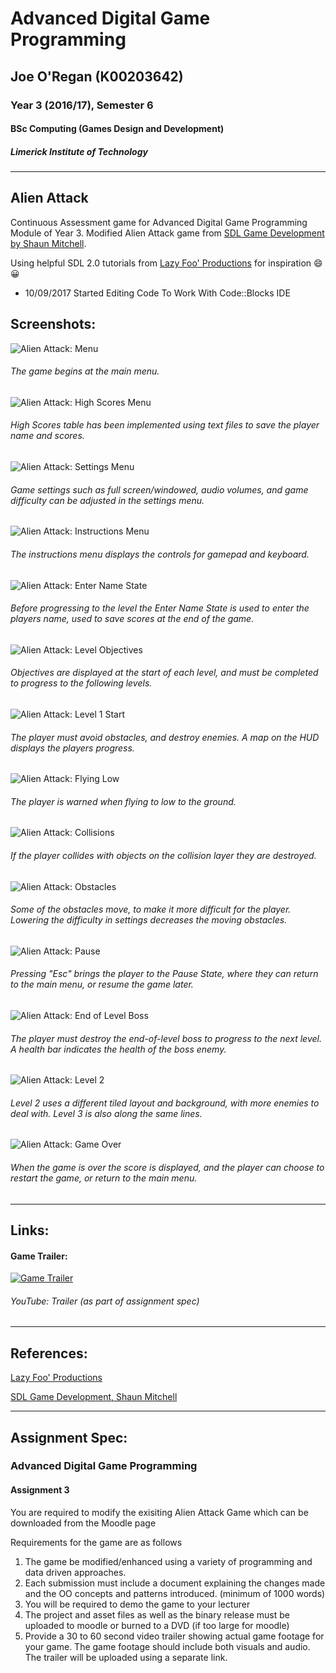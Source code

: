 # Advanced Digital Game Programming
## Joe O'Regan (K00203642)
### Year 3 (2016/17), Semester 6
#### BSc Computing (Games Design and Development)
##### Limerick Institute of Technology

---

## Alien Attack

Continuous Assessment game for Advanced Digital Game Programming Module of Year 3.
Modified Alien Attack game from [SDL Game Development by Shaun Mitchell](https://www.packtpub.com/game-development/sdl-game-development). 

Using helpful SDL 2.0 tutorials from [Lazy Foo' Productions](http://lazyfoo.net/tutorials/SDL/index.php) for inspiration :smile: :grinning:

* 10/09/2017 Started Editing Code To Work With Code::Blocks IDE

## Screenshots:

![Alien Attack: Menu](https://raw.githubusercontent.com/joeaoregan/LIT-Yr3-S6-AdvancedDigitalGameDesign/master/Screenshots/AlienAttack1Menu.jpg "Alien Attack: Menu")
###### The game begins at the main menu.

![Alien Attack: High Scores Menu](https://raw.githubusercontent.com/joeaoregan/LIT-Yr3-S6-AdvancedDigitalGameDesign/master/Screenshots/AlienAttack2HighScores.png "Alien Attack: High Scores Menu")
###### High Scores table has been implemented using text files to save the player name and scores.

![Alien Attack: Settings Menu](https://raw.githubusercontent.com/joeaoregan/LIT-Yr3-S6-AdvancedDigitalGameDesign/master/Screenshots/AlienAttack3Settings.png "Alien Attack: Settings Menu")
###### Game settings such as full screen/windowed, audio volumes, and game difficulty can be adjusted in the settings menu.

![Alien Attack: Instructions Menu](https://raw.githubusercontent.com/joeaoregan/LIT-Yr3-S6-AdvancedDigitalGameDesign/master/Screenshots/AlienAttack4Instructions.jpg "Alien Attack: Instructions Menu")
###### The instructions menu displays the controls for gamepad and keyboard.

![Alien Attack: Enter Name State](https://raw.githubusercontent.com/joeaoregan/LIT-Yr3-S6-AdvancedDigitalGameDesign/master/Screenshots/AlienAttack5EnterName.png "Alien Attack: Enter Name State")
###### Before progressing to the level the Enter Name State is used to enter the players name, used to save scores at the end of the game.

![Alien Attack: Level Objectives](https://raw.githubusercontent.com/joeaoregan/LIT-Yr3-S6-AdvancedDigitalGameDesign/master/Screenshots/AlienAttack6ObjectiveL1.png "Alien Attack: Level Objectives")
###### Objectives are displayed at the start of each level, and must be completed to progress to the following levels.

![Alien Attack: Level 1 Start](https://raw.githubusercontent.com/joeaoregan/LIT-Yr3-S6-AdvancedDigitalGameDesign/master/Screenshots/AlienAttack7StartLevel1.jpg "Alien Attack: Level 1 Start")
###### The player must avoid obstacles, and destroy enemies. A map on the HUD displays the players progress.

![Alien Attack: Flying Low](https://raw.githubusercontent.com/joeaoregan/LIT-Yr3-S6-AdvancedDigitalGameDesign/master/Screenshots/AlienAttack8KeepOffTheGrass1.jpg "Alien Attack: Flying Low")
###### The player is warned when flying to low to the ground.

![Alien Attack: Collisions](https://raw.githubusercontent.com/joeaoregan/LIT-Yr3-S6-AdvancedDigitalGameDesign/master/Screenshots/AlienAttack9KeepOffTheGrass2.jpg "Alien Attack: Collisions")
###### If the player collides with objects on the collision layer they are destroyed.

![Alien Attack: Obstacles](https://raw.githubusercontent.com/joeaoregan/LIT-Yr3-S6-AdvancedDigitalGameDesign/master/Screenshots/AlienAttack10Pounder.jpg "Alien Attack: Obstacles")
###### Some of the obstacles move, to make it more difficult for the player. Lowering the difficulty in settings decreases the moving obstacles.

![Alien Attack: Pause](https://raw.githubusercontent.com/joeaoregan/LIT-Yr3-S6-AdvancedDigitalGameDesign/master/Screenshots/AlienAttack11Pause.jpg "Alien Attack: Pause")
###### Pressing "Esc" brings the player to the Pause State, where they can return to the main menu, or resume the game later.

![Alien Attack: End of Level Boss](https://raw.githubusercontent.com/joeaoregan/LIT-Yr3-S6-AdvancedDigitalGameDesign/master/Screenshots/AlienAttack12EOLBoss.jpg "Alien Attack: End of Level Boss")
###### The player must destroy the end-of-level boss to progress to the next level. A health bar indicates the health of the boss enemy.

![Alien Attack: Level 2](https://raw.githubusercontent.com/joeaoregan/LIT-Yr3-S6-AdvancedDigitalGameDesign/master/Screenshots/AlienAttack13Level2.jpg "Alien Attack: Level 2")
###### Level 2 uses a different tiled layout and background, with more enemies to deal with. Level 3 is also along the same lines.

![Alien Attack: Game Over](https://raw.githubusercontent.com/joeaoregan/LIT-Yr3-S6-AdvancedDigitalGameDesign/master/Screenshots/AlienAttack14GameOver.jpg "Alien Attack: Game Over")
###### When the game is over the score is displayed, and the player can choose to restart the game, or return to the main menu.

---

## Links:

#### Game Trailer:
[![Game Trailer](https://raw.githubusercontent.com/joeaoregan/LIT-Yr3-S6-AdvancedDigitalGameDesign/master/Screenshots/YouTube.jpg)](https://youtu.be/JNEkne0aIOY)
###### YouTube: Trailer (as part of assignment spec)

---

## References:

[Lazy Foo' Productions](http://lazyfoo.net/tutorials/SDL/index.php)

[SDL Game Development, Shaun Mitchell](https://www.packtpub.com/game-development/sdl-game-development)

---

## Assignment Spec:

### Advanced Digital Game Programming
#### Assignment 3

You are required to modify the exisiting Alien Attack Game which can be downloaded from the Moodle page

Requirements for the game are as follows

1. The game be modified/enhanced using a variety of programming and data driven approaches. 
2. Each submission must include a document explaining the changes made and the OO concepts and patterns introduced. (minimum of 1000 words)
3. You will be required to demo the game to your lecturer
4. The project and asset files as well as the binary release must be uploaded to moodle or burned to a DVD (if too large for moodle)
5. Provide a 30 to 60 second video trailer showing actual game footage for your game. The game footage should include both visuals and audio. The trailer will be uploaded using a separate link.

